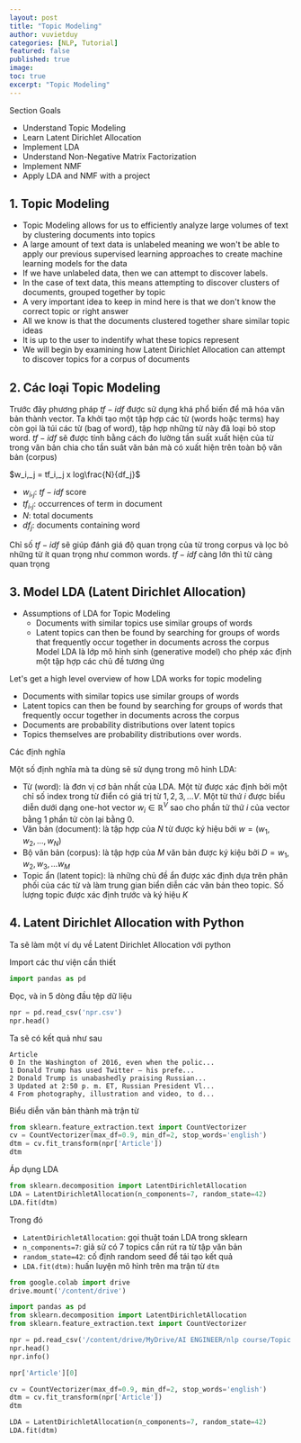 ```yaml
---
layout: post
title: "Topic Modeling"
author: vuvietduy
categories: [NLP, Tutorial]
featured: false
published: true
image:
toc: true
excerpt: "Topic Modeling"
---
```


Section Goals

- Understand Topic Modeling
- Learn Latent Dirichlet Allocation
- Implement LDA
- Understand Non-Negative Matrix Factorization
- Implement NMF
- Apply LDA and NMF with a project

## 1. Topic Modeling

- Topic Modeling allows for us to efficiently analyze large volumes of text by clustering documents into topics
- A large amount of text data is unlabeled meaning we won't be able to apply our previous supervised learning approaches to create machine learning models for the data
- If we have unlabeled data, then we can attempt to discover labels.
- In the case of text data, this means attempting to discover clusters of documents, grouped together by topic
- A very important idea to keep in mind here is that we don't know the correct topic or right answer
- All we know is that the documents clustered together share similar topic ideas
- It is up to the user to indentify what these topics represent
- We will begin by examining how Latent Dirichlet Allocation can attempt to discover topics for a corpus of documents

## 2. Các loại Topic Modeling

Trước đây phương pháp $tf-idf$ được sử dụng khá phổ biến để mã hóa văn bản thành vector. Ta khởi tạo một tập hợp các từ (words hoặc terms) hay còn gọi là túi các từ (bag of word), tập hợp những từ này đã loại bỏ stop word. $tf-idf$ sẽ được tính bằng cách đo lường tần suất xuất hiện của từ trong văn bản chia cho tần suât văn bản mà có xuất hiện trên toàn bộ văn bản (corpus)

$w_i,_j = tf_i,_j x log\frac{N}{df_j}$

- $w_i,_j$: $tf-idf$ score
- $tf_i,_j$: occurrences of term in document
- $N$: total documents
- $df_j$: documents containing word

Chỉ số $tf-idf$ sẽ giúp đánh giá độ quan trọng của từ trong corpus và lọc bỏ những từ ít quan trọng như common words. $tf-idf$ càng lớn thì từ càng quan trọng

## 3. Model LDA (Latent Dirichlet Allocation)

- Assumptions of LDA for Topic Modeling
  - Documents with similar topics use similar groups of words
  - Latent topics can then be found by searching for groups of words that frequently occur together in documents across the corpus
    Model LDA là lớp mô hình sinh (generative model) cho phép xác định một tập hợp các chủ đề tương ứng

Let's get a high level overview of how LDA works for topic modeling

- Documents with similar topics use similar groups of words
- Latent topics can then be found by searching for groups of words that frequently occur together in documents across the corpus
- Documents are probability distributions over latent topics
- Topics themselves are probability distributions over words.

Các định nghĩa

Một số định nghĩa mà ta dùng sẽ sử dụng trong mô hinh LDA:

- Từ (word): là đơn vị cơ bản nhất của LDA. Một từ được xác định bởi một chỉ số index trong từ điển có giá trị từ $1,2,3,...V$. Một từ thứ $i$ được biểu diễn dưới dạng one-hot vector $w_i \in \mathbb{R}^V$ sao cho phần tử thứ $i$ của vector bằng 1 phần tử còn lại bằng 0.
- Văn bản (document): là tập hợp của $N$ từ được ký hiệu bởi $w = (w_1, w_2,...,w_N)$
- Bộ văn bản (corpus): là tập hợp của $M$ văn bản được ký kiệu bởi $D = w_1, w_2, w_3,... w_M$
- Topic ẩn (latent topic): là những chủ đề ẩn được xác định dựa trên phân phối của các từ và làm trung gian biển diễn các văn bản theo topic. Số lượng topic được xác định trước và ký hiệu $K$

## 4. Latent Dirichlet Allocation with Python

Ta sẽ làm một ví dụ về Latent Dirichlet Allocation với python

Import các thư viện cần thiết

```python
import pandas as pd
```

Đọc, và in 5 dòng đầu tệp dữ liệu

```python
npr = pd.read_csv('npr.csv')
npr.head()
```

Ta sẽ có kết quả như sau

```
Article
0 In the Washington of 2016, even when the polic...
1 Donald Trump has used Twitter — his prefe...
2 Donald Trump is unabashedly praising Russian...
3 Updated at 2:50 p. m. ET, Russian President Vl...
4 From photography, illustration and video, to d...
```

Biểu diễn văn bản thành mà trận từ

```python
from sklearn.feature_extraction.text import CountVectorizer
cv = CountVectorizer(max_df=0.9, min_df=2, stop_words='english')
dtm = cv.fit_transform(npr['Article'])
dtm
```

Áp dụng LDA

```python
from sklearn.decomposition import LatentDirichletAllocation
LDA = LatentDirichletAllocation(n_components=7, random_state=42)
LDA.fit(dtm)
```

Trong đó

- `LatentDirichletAllocation`: gọi thuật toán LDA trong sklearn
- `n_components=7`: giả sử có 7 topics cần rút ra từ tập văn bản
- `random_state=42`: cố định random seed để tái tạo kết quả
- `LDA.fit(dtm)`: huấn luyện mô hình trên ma trận từ `dtm`

```python
from google.colab import drive
drive.mount('/content/drive')

import pandas as pd
from sklearn.decomposition import LatentDirichletAllocation
from sklearn.feature_extraction.text import CountVectorizer

npr = pd.read_csv('/content/drive/MyDrive/AI ENGINEER/nlp course/Topic Modeling/npr.csv')
npr.head()
npr.info()

npr['Article'][0]

cv = CountVectorizer(max_df=0.9, min_df=2, stop_words='english')
dtm = cv.fit_transform(npr['Article'])
dtm

LDA = LatentDirichletAllocation(n_components=7, random_state=42)
LDA.fit(dtm)
```
